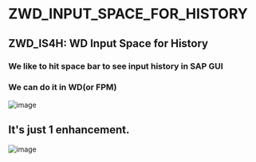 # ZWD_INPUT_SPACE_FOR_HISTORY
## ZWD_IS4H: WD Input Space for History

### We like to hit space bar to see input history in SAP GUI
### We can do it in WD(or FPM)
![image](https://user-images.githubusercontent.com/75079431/125793591-640499d2-dfd9-4be8-a4e3-81ccd3838364.png)

## It's just 1 enhancement.
![image](https://user-images.githubusercontent.com/75079431/125793598-3e453795-adb0-455e-995c-40fcb49efc1e.png)

